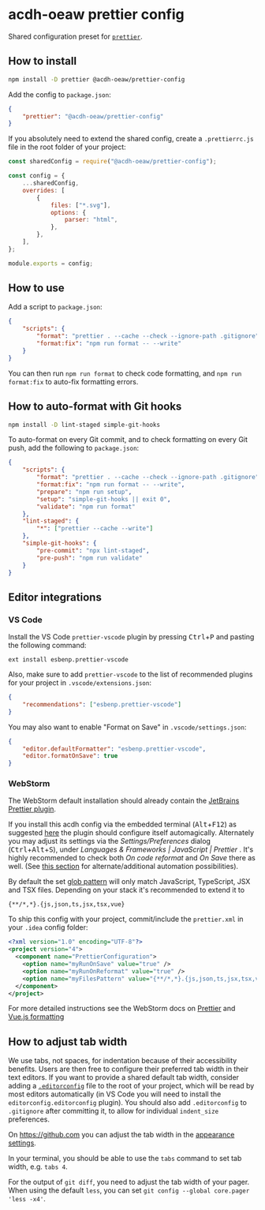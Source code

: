# acdh-oeaw prettier config

Shared configuration preset for [`prettier`](https://prettier.io/).

## How to install

```bash
npm install -D prettier @acdh-oeaw/prettier-config
```

Add the config to `package.json`:

```json
{
	"prettier": "@acdh-oeaw/prettier-config"
}
```

If you absolutely need to extend the shared config, create a `.prettierrc.js` file in the root
folder of your project:

```js
const sharedConfig = require("@acdh-oeaw/prettier-config");

const config = {
	...sharedConfig,
	overrides: [
		{
			files: ["*.svg"],
			options: {
				parser: "html",
			},
		},
	],
};

module.exports = config;
```

## How to use

Add a script to `package.json`:

```json
{
	"scripts": {
		"format": "prettier . --cache --check --ignore-path .gitignore",
		"format:fix": "npm run format -- --write"
	}
}
```

You can then run `npm run format` to check code formatting, and `npm run format:fix` to auto-fix
formatting errors.

## How to auto-format with Git hooks

```bash
npm install -D lint-staged simple-git-hooks
```

To auto-format on every Git commit, and to check formatting on every Git push, add the following to
`package.json`:

```json
{
	"scripts": {
		"format": "prettier . --cache --check --ignore-path .gitignore",
		"format:fix": "npm run format -- --write",
		"prepare": "npm run setup",
		"setup": "simple-git-hooks || exit 0",
		"validate": "npm run format"
	},
	"lint-staged": {
		"*": ["prettier --cache --write"]
	},
	"simple-git-hooks": {
		"pre-commit": "npx lint-staged",
		"pre-push": "npm run validate"
	}
}
```

## Editor integrations

### VS Code

Install the VS Code `prettier-vscode` plugin by pressing <kbd>Ctrl</kbd>+<kbd>P</kbd> and pasting
the following command:

```
ext install esbenp.prettier-vscode
```

Also, make sure to add `prettier-vscode` to the list of recommended plugins for your project in
`.vscode/extensions.json`:

```json
{
	"recommendations": ["esbenp.prettier-vscode"]
}
```

You may also want to enable "Format on Save" in `.vscode/settings.json`:

```json
{
	"editor.defaultFormatter": "esbenp.prettier-vscode",
	"editor.formatOnSave": true
}
```

### WebStorm

The WebStorm default installation should already contain the [JetBrains Prettier plugin](https://plugins.jetbrains.com/plugin/10456-prettier).

If you install this acdh config via the embedded terminal (<kbd>Alt</kbd>+<kbd>F12</kbd>) as suggested [here](#how-to-install) the plugin should configure itself automagically. Alternately you may adjust its settings via the *Settings/Preferences* dialog (<kbd>Ctrl</kbd>+<kbd>Alt</kbd>+<kbd>S</kbd>), under *Languages & Frameworks | JavaScript | Prettier* . It's  highly recommended to check both *On code reformat* and *On Save* there as well. (See [this section](#how-to-auto-format-with-git-hooks) for alternate/additional automation possibilities).

By default the set [glob pattern](https://github.com/isaacs/node-glob#glob-primer) will only match JavaScript, TypeScript, JSX and TSX files. Depending on your stack it's recommended to extend it to

```glob
{**/*,*}.{js,json,ts,jsx,tsx,vue}
```
To ship this config with your project, commit/include the `prettier.xml` in your `.idea` config folder:

```xml
<?xml version="1.0" encoding="UTF-8"?>
<project version="4">
  <component name="PrettierConfiguration">
    <option name="myRunOnSave" value="true" />
    <option name="myRunOnReformat" value="true" />
    <option name="myFilesPattern" value="{**/*,*}.{js,json,ts,jsx,tsx,vue,css,scss,sass}" />
  </component>
</project>
```

For more detailed instructions see the WebStorm docs on [Prettier](https://www.jetbrains.com/help/webstorm/prettier.html) and [Vue.js formatting](https://www.jetbrains.com/help/webstorm/vue-js.html#ws_vue_formatting)

## How to adjust tab width

We use tabs, not spaces, for indentation because of their accessibility benefits. Users are then
free to configure their preferred tab width in their text editors. If you want to provide a shared
default tab width, consider adding a [`.editorconfig`](https://editorconfig.org/) file to the root
of your project, which will be read by most editors automatically (in VS Code you will need to
install the `editorconfig.editorconfig` plugin). You should also add `.editorconfig` to `.gitignore`
after committing it, to allow for individual `indent_size` preferences.

On <https://github.com> you can adjust the tab width in the
[appearance settings](https://github.com/settings/appearance#tab-size-heading).

In your terminal, you should be able to use the `tabs` command to set tab width, e.g. `tabs 4`.

For the output of `git diff`, you need to adjust the tab width of your pager. When using the default `less`, you can set `git config --global core.pager 'less -x4'`.
